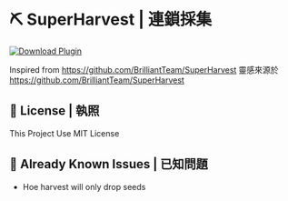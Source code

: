 # ⛏️ SuperHarvest | 連鎖採集

[![Download Plugin](https://custom-icon-badges.herokuapp.com/badge/-Download-blue?style=for-the-badge&logo=download&logoColor=white "Download")](https://github.com/DenverCoder1/readme-download-button-action/archive/1.0.1.zip)

Inspired from https://github.com/BrilliantTeam/SuperHarvest
靈感來源於 https://github.com/BrilliantTeam/SuperHarvest
## 🪪 License | 執照
This Project Use MIT License

## 🥲 Already Known Issues | 已知問題
- Hoe harvest will only drop seeds